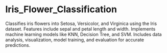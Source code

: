 # Iris_Flower_Classification
Classifies iris flowers into Setosa, Versicolor, and Virginica using the Iris dataset. Features include sepal and petal length and width. Implements machine learning models like KNN, Decision Tree, and SVM. Includes data analysis, visualization, model training, and evaluation for accurate predictions.

